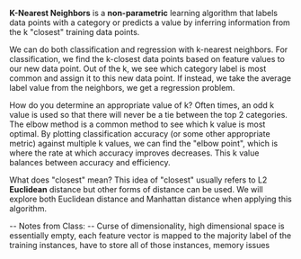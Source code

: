 **K-Nearest Neighbors** is a **non-parametric** learning algorithm that labels data points with a category or predicts a value by inferring information from the k "closest" training data points.

We can do both classification and regression with k-nearest neighbors. For
classification, we find the k-closest data points based on feature values to our new data point. Out of the k, we see which category label is most common and assign it to this new data point. If instead, we take the average label value from the neighbors, we get a regression problem.

How do you determine an appropriate value of k? Often times, an odd k value is used so that there will never be a tie between the top 2 categories.
The elbow method is a common method to see which k value is most optimal. By plotting classification accuracy (or some other appropriate metric) against multiple k values, we can find the "elbow point", which is where the rate at which accuracy improves decreases. This k value balances between accuracy and efficiency.

What does "closest" mean? This idea of "closest" usually refers to L2 **Euclidean** distance but other forms of distance can be used. We will explore both Euclidean distance and Manhattan distance when applying this algorithm.


-- Notes from Class:
-- Curse of dimensionality, high dimensional space is essentially empty, each feature vector is mapped to the majority label of the training instances, have to store all of those instances, memory issues


